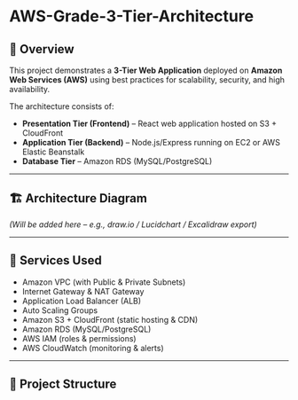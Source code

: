# AWS-Grade-3-Tier-Architecture

## 📌 Overview
This project demonstrates a **3-Tier Web Application** deployed on **Amazon Web Services (AWS)** using best practices for scalability, security, and high availability.

The architecture consists of:
- **Presentation Tier (Frontend)** – React web application hosted on S3 + CloudFront
- **Application Tier (Backend)** – Node.js/Express running on EC2 or AWS Elastic Beanstalk
- **Database Tier** – Amazon RDS (MySQL/PostgreSQL)

---

## 🏗️ Architecture Diagram
*(Will be added here – e.g., draw.io / Lucidchart / Excalidraw export)*

---

## 🚀 Services Used
- Amazon VPC (with Public & Private Subnets)
- Internet Gateway & NAT Gateway
- Application Load Balancer (ALB)
- Auto Scaling Groups
- Amazon S3 + CloudFront (static hosting & CDN)
- Amazon RDS (MySQL/PostgreSQL)
- AWS IAM (roles & permissions)
- AWS CloudWatch (monitoring & alerts)

---

## 📂 Project Structure
